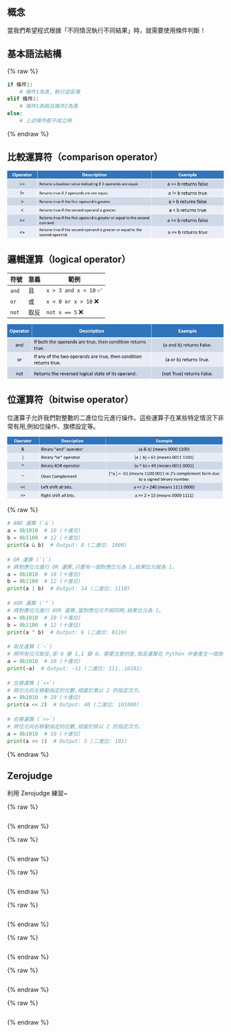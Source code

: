 ## 概念

當我們希望程式根據「不同情況執行不同結果」時，就需要使用條件判斷！

## 基本語法結構

{% raw %}

```python
if 條件1:
    # 條件1為真，執行這區塊
elif 條件2:
    # 條件1為假且條件2為真
else:
    # 上述條件都不成立時

```

{% endraw %}

## 比較運算符（comparison operator）

![upgit_20240418_1713383314.png|914x287](https://raw.githubusercontent.com/kcwc1029/obsidian-upgit-image/main/2024/04/upgit_20240418_1713383314.png)

## 邏輯運算（logical operator）

| 符號  | 意義 | 範例                  |
| ----- | ---- | --------------------- |
| `and` | 且   | `x > 3 and x < 10` ✅ |
| `or`  | 或   | `x < 0 or x > 10` ❌  |
| `not` | 取反 | `not x == 5` ❌       |

![upgit_20240418_1713383360.png|912x229](https://raw.githubusercontent.com/kcwc1029/obsidian-upgit-image/main/2024/04/upgit_20240418_1713383360.png)

## 位運算符（bitwise operator）

位運算子允許我們對整數的二進位位元進行操作。這些運算子在某些特定情況下非常有用,例如位操作、旗標設定等。

![upgit_20240418_1713383409.png|914x264](https://raw.githubusercontent.com/kcwc1029/obsidian-upgit-image/main/2024/04/upgit_20240418_1713383409.png)

{% raw %}

```python
# AND 運算 (`&`)
a = 0b1010  # 10 (十進位)
b = 0b1100  # 12 (十進位)
print(a & b)  # Output: 8 (二進位: 1000)

# OR 運算 (`|`)
# 將對應位元進行 OR 運算,只要有一個對應位元為 1,結果位元就為 1。
a = 0b1010  # 10 (十進位)
b = 0b1100  # 12 (十進位)
print(a | b)  # Output: 14 (二進位: 1110)

# XOR 運算 (`^`)
# 將對應位元進行 XOR 運算,當對應位元不相同時,結果位元為 1。
a = 0b1010  # 10 (十進位)
b = 0b1100  # 12 (十進位)
print(a ^ b)  # Output: 6 (二進位: 0110)

# 取反運算 (`~`)
# 將所有位元取反,即 0 變 1,1 變 0。需要注意的是,取反運算在 Python 中會產生一個負值。
a = 0b1010  # 10 (十進位)
print(~a)  # Output: -11 (二進位: 111..10101)

# 左移運算 (`<<`)
# 將位元向左移動指定的位數,相當於乘以 2 的指定次方。
a = 0b1010  # 10 (十進位)
print(a << 2)  # Output: 40 (二進位: 101000)

# 右移運算 (`>>`)
# 將位元向右移動指定的位數,相當於除以 2 的指定次方。
a = 0b1010  # 10 (十進位)
print(a >> 1)  # Output: 5 (二進位: 101)
```

{% endraw %}

## Zerojudge

利用 Zerojudge 練習~

{% raw %}

```python

```

{% endraw %}

{% raw %}

```python

```

{% endraw %}

{% raw %}

```python

```

{% endraw %}

{% raw %}

```python

```

{% endraw %}

{% raw %}

```python

```

{% endraw %}

{% raw %}

```python

```

{% endraw %}

{% raw %}

```python

```

{% endraw %}
